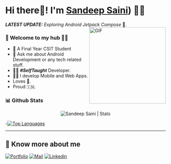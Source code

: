 # Hi there👋! I'm [Sandeep Saini](https://sandeepsaini.tech/)) 🙋‍♂️


_**LATEST UPDATE:**_ _Exploring Android Jetpack Compose_ 🥽.
<img align="right" height="240px" alt="GIF" src="https://i.pinimg.com/originals/e4/26/70/e426702edf874b181aced1e2fa5c6cde.gif" />

### 🎍 Welcome to my hub 👨‍💻

- 👦 A Final Year CSIT Student 
- 💬 Ask me about Android Development or any tech related stuff.
- 👨‍💻 ***#SelfTaught*** Developer.
- 👨‍💻 I develop Mobile and Web Apps.
- Loves 🎵.
- Proud 🇮🇳.


### 📊 Github Stats
  <p align="center"> <img src="https://github-readme-stats.vercel.app/api?username=SandeepSaini9&count_private=true&show_icons=true&include_all_commits=true" alt="Sandeep Saini | Stats" />
  
  
  -[![Top Languages](https://github-readme-stats.vercel.app/api/top-langs/?username=SandeepSaini9&theme=gruvbox_light)](https://github.com/SandeepSaini9/github-readme-stats)

---

## 🔗 Know more about me 

[![Portfolio](https://img.shields.io/badge/-Portfolio-black?style=for-the-badge&logo=google-chrome&logoColor=white)](https://sandeepsaini.me/)
[![Mail](https://img.shields.io/badge/-Say%20Hi!-black?style=for-the-badge&logo=gmail)](mailto:hi@sandeepsaini74608@gmail.com)
[![Linkedin](https://img.shields.io/badge/-LinkedIn-black?style=for-the-badge&logo=Linkedin)](https://www.linkedin.com/in/sandeep-saini-6a32801b3/)
